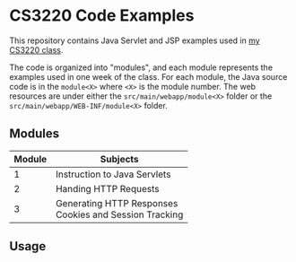 # CS3220 Code Examples

This repository contains Java Servlet and JSP examples used in [my CS3220 class](https://cysun.org/).

The code is organized into "modules", and each module represents the examples used in one week of the class.
For each module, the Java source code is in the `module<X>` where `<X>` is the module number. The web resources
are under either the `src/main/webapp/module<X>` folder or the
`src/main/webapp/WEB-INF/module<X>` folder.

## Modules

| Module | Subjects |
| ------ | -------- |
| 1 | Instruction to Java Servlets |
| 2 | Handing HTTP Requests |
| 3 | Generating HTTP Responses<br>Cookies and Session Tracking |

## Usage
